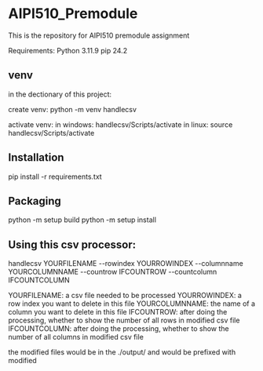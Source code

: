 # AIPI510_Premodule
This is the repository for AIPI510 premodule assignment

Requirements:
Python 3.11.9
pip 24.2

## venv

in the dectionary of this project:

create venv:
python -m venv handlecsv

activate venv:
in windows: handlecsv/Scripts/activate
in linux: source handlecsv/Scripts/activate

## Installation

pip install -r requirements.txt

## Packaging

python -m setup build
python -m setup install

## Using this csv processor:

handlecsv YOURFILENAME --rowindex YOURROWINDEX --columnname YOURCOLUMNNAME --countrow IFCOUNTROW --countcolumn IFCOUNTCOLUMN

YOURFILENAME: a csv file needed to be processed
YOURROWINDEX: a row index you want to delete in this file
YOURCOLUMNNAME: the name of a column you want to delete in this file
IFCOUNTROW: after doing the processing, whether to show the number of all rows in modified csv file
IFCOUNTCOLUMN: after doing the processing, whether to show the number of all columns in modified csv file

the modified files would be in the ./output/ and would be prefixed with modified

